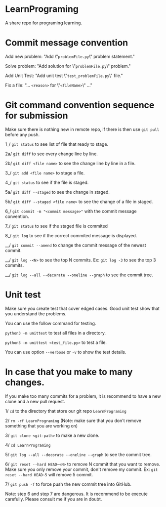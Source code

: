 # LearnPrograming

A share repo for programing learning.

# Commit message convention

Add new problem: "Add \\"`problemFile.py`\\" problem statement."

Solve problem: "Add solution for \\"`problemFile.py`\\" problem."

Add Unit Test: "Add unit test \\"`test_problemFile.py`\\" file."

Fix a file: "... `<reason>` for \\"`<fileName>`\\" ..."

# Git command convention sequence for submission

Make sure there is nothing new in remote repo, if there is then use `git pull` before any push.

1\_/ `git status` to see list of file that ready to stage.

2a/ `git diff` to see every change line by line.

2b/ `git diff <file name>` to see the change line by line in a file.

3\_/ `git add <file name>` to stage a file.

4\_/ `git status` to see if the file is staged.

5a/ `git diff --staged` to see the change in staged.

5b/ `git diff --staged <file name>` to see the change of a file in staged.

6\_/ `git commit -m "<commit message>"` with the commit message convention.

7\_/ `git status` to see if the staged file is commited

8\_/ `git log` to see if the correct commited message is displayed.

\_\_/ `git commit --amend` to change the commit message of the newest commit.

\_\_/ `git log -<N>` to see the top N commits. Ex: `git log -3` to see the top 3 commits.

\_\_/ `git log --all --decorate --oneline --graph` to see the commit tree.

# Unit test

Make sure you create test that cover edged cases. Good unit test show that you understand the problems.

You can use the follow command for testing.

`python3 -m unittest` to test all files in a directory.

`python3 -m unittest <test_file.py>` to test a file.

You can use option `--verbose` or `-v` to show the test details.

# In case that you make to many changes.

If you make too many commits for a problem, it is recommend to have a new clone and a new pull request.

1/ `cd` to the directory that store our git repo `LearnPrograming`

2/ `rm -rf LearnPrograming` (Note: make sure that you don't remove something that you are working on)

3/ `git clone <git-path>` to make a new clone.

4/ `cd LearnPrograming`

5/ `git log --all --decorate --oneline --graph` to see the commit tree.

6/ `git reset --hard HEAD~<N>` to remove N commit that you want to remove. Make sure you only remove your commit, don't remove my commit. Ex: `git reset --hard HEAD~5` will remove 5 commit.

7/ `git push -f` to force push the new commit tree into GitHub.

Note: step 6 and step 7 are dangerous. It is recommend to be execute carefully. Please consult me if you are in doubt.
